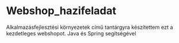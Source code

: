# Webshop_hazifeladat
Alkalmazásfejlesztési környezetek című tantárgyra készítettem ezt a kezdetleges webshopot. Java és Spring segítségével
